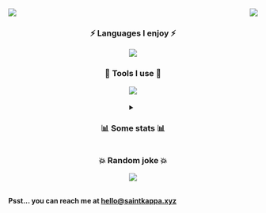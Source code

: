 <h1>
  <img src="https://readme-typing-svg.herokuapp.com?font=Fira+Code&duration=2250&weight=700&size=36&pause=1000&color=FE194D&background=FFFFFF00&vCenter=true&repeat=false&width=435&height=40&lines=Why%2C+hello+there!👋" />
  <img style="float: right;" src="https://dcbadge.vercel.app/api/shield/315531146953752578?theme=discord-inverted" />
</h1>

<div align="center">
  <h3>⚡ Languages I enjoy ⚡</h3>
  <img src="https://skillicons.dev/icons?i=js,ts,html,css,java,py,cpp" />
  <h3>🔧 Tools I use 🔧</h3>
  <img src="https://skillicons.dev/icons?i=nodejs,svelte,react,vite,vercel,heroku,express,graphql,electron,git,mongodb,redis,mysql,firebase,supabase,tailwind,threejs,gcp,aws,linux,maven,netlify,bash,cloudflare,docker,figma,idea,vscode" />
  <br><br>
  
  <details>
    <summary><h3>📊 Some stats 📊</h3></summary>
    <img height="175px" src="https://github-readme-stats.vercel.app/api/top-langs/?username=theSaintKappa&theme=tokyonight&layout=compact&count_private=true" />
    <img height="175px" src="https://github-readme-stats.vercel.app/api?username=theSaintkappa&theme=radical&show_icons=true&count_private=true" />
    <img height="175px" src="https://github-readme-streak-stats.herokuapp.com/?user=theSaintKappa&theme=cobalt&count_private=true" />
    <br><br>
  </details>
  
  <h3>💥 Random joke 💥</h3>
  <img src="https://readme-jokes.vercel.app/api" />
  <br>
</div><br>

<strong>Psst... you can reach me at hello@saintkappa.xyz</strong>
